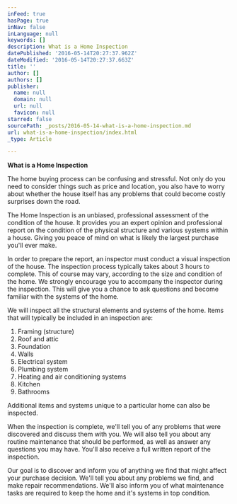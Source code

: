 ```yaml
---
inFeed: true
hasPage: true
inNav: false
inLanguage: null
keywords: []
description: What is a Home Inspection
datePublished: '2016-05-14T20:27:37.962Z'
dateModified: '2016-05-14T20:27:37.663Z'
title: ''
author: []
authors: []
publisher:
  name: null
  domain: null
  url: null
  favicon: null
starred: false
sourcePath: _posts/2016-05-14-what-is-a-home-inspection.md
url: what-is-a-home-inspection/index.html
_type: Article

---
```

**What is a Home Inspection**

The home buying process can be confusing and stressful. Not only do you need to consider things such as price and location, you also have to worry about whether the house itself has any problems that could become costly surprises down the road.

The Home Inspection is an unbiased, professional assessment of the condition of the house. It provides you an expert opinion and professional report on the condition of the physical structure and various systems within a house. Giving you peace of mind on what is likely the largest purchase you'll ever make.

In order to prepare the report, an inspector must conduct a visual inspection of the house. The inspection process typically takes about 3 hours to complete. This of course may vary, according to the size and condition of the home. We strongly encourage you to accompany the inspector during the inspection. This will give you a chance to ask questions and become familiar with the systems of the home.

We will inspect all the structural elements and systems of the home. Items that will typically be included in an inspection are:

1. Framing (structure)
2. Roof and attic
3. Foundation
4. Walls
5. Electrical system
6. Plumbing system
7. Heating and air conditioning systems
8. Kitchen
9. Bathrooms

Additional items and systems unique to a particular home can also be inspected.

When the inspection is complete, we'll tell you of any problems that were discovered and discuss them with you. We will also tell you about any routine maintenance that should be performed, as well as answer any questions you may have. You'll also receive a full written report of the inspection.

Our goal is to discover and inform you of anything we find that might affect your purchase decision. We'll tell you about any problems we find, and make repair recommendations. We'll also inform you of what maintenance tasks are required to keep the home and it's systems in top condition.